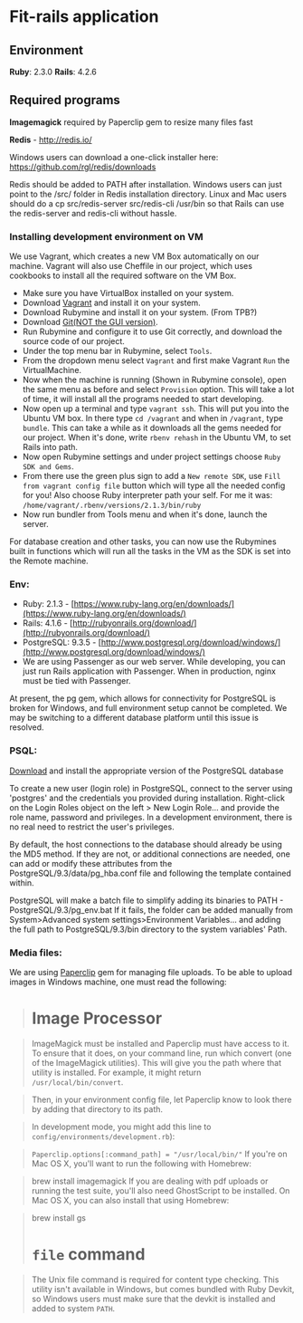 Fit-rails application
==============

Environment
--------------

**Ruby**:  2.3.0
**Rails**: 4.2.6

Required programs
--------------

**Imagemagick** required by Paperclip gem to resize many files fast

**Redis** - http://redis.io/

Windows users can download a one-click installer here: https://github.com/rgl/redis/downloads

Redis should be added to PATH after installation. Windows users can just point to the /src/ folder in Redis installation
 directory. Linux and Mac users should do a cp src/redis-server src/redis-cli /usr/bin so that Rails can use the redis-server
 and redis-cli without hassle.




 ### Installing development environment on VM

 We use Vagrant, which creates a new VM Box automatically on our machine. Vagrant will also use Cheffile in our project, which uses cookbooks to install all the required software on the VM Box.

 * Make sure you have VirtualBox installed on your system.
 * Download [Vagrant](https://www.vagrantup.com/downloads.html) and install it on your system.
 * Download Rubymine and install it on your system. (From TPB?)
 * Download [Git(NOT the GUI version)](http://git-scm.com/downloads).
 * Run Rubymine and configure it to use Git correctly, and download the source code of our project.
 * Under the top menu bar in Rubymine, select `Tools`.
 * From the dropdown menu select `Vagrant` and first make Vagrant `Run` the VirtualMachine.
 * Now when the machine is running (Shown in Rubymine console), open the same menu as before and select `Provision` option. This will take a lot of time, it will install all the programs needed to start developing.
 * Now open up a terminal and type `vagrant ssh`. This will put you into the Ubuntu VM box. In there type `cd /vagrant` and when in `/vagrant`, type `bundle`. This can take a while as it downloads all the gems needed for our project. When it's done, write `rbenv rehash` in the Ubuntu VM, to set Rails into path.
 * Now open Rubymine settings and under project settings choose `Ruby SDK and Gems`.
 * From there use the green plus sign to add a `New remote SDK`, use `Fill from vagrant config file` button which will type all the needed config for you! Also choose Ruby interpreter path your self. For me it was: `/home/vagrant/.rbenv/versions/2.1.3/bin/ruby`
 * Now run bundler from Tools menu and when it's done, launch the server.

 For database creation and other tasks, you can now use the Rubymines built in functions which will run all the tasks in the VM as the SDK is set into the Remote machine.











 ### Env:

 * Ruby: 2.1.3 - [https://www.ruby-lang.org/en/downloads/](https://www.ruby-lang.org/en/downloads/)
 * Rails: 4.1.6 - [http://rubyonrails.org/download/](http://rubyonrails.org/download/)
 * PostgreSQL: 9.3.5 - [http://www.postgresql.org/download/windows/](http://www.postgresql.org/download/windows/)
 * We are using Passenger as our web server. While developing, you can just run Rails application with Passenger. When in production, nginx must be tied with Passenger.

 At present, the pg gem, which allows for connectivity for PostgreSQL is broken for Windows, and full environment setup cannot be completed. We may be switching to a different database platform until this issue is resolved.


 ### PSQL:

 [Download](http://www.enterprisedb.com/products-services-training/pgdownload) and install the appropriate version of the PostgreSQL database

 To create a new user (login role) in PostgreSQL, connect to the server using 'postgres' and the credentials you provided during installation. Right-click on the Login Roles object on the left > New Login Role... and provide the role name, password and privileges. In a development environment, there is no real need to restrict the user's privileges.

 By default, the host connections to the database should already be using the MD5 method. If they are not, or additional connections are needed, one can add or modify these attributes from the PostgreSQL/9.3/data/pg_hba.conf file and following the template contained within.

 PostgreSQL will make a batch file to simplify adding its binaries to PATH - PostgreSQL/9.3/pg_env.bat
 If it fails, the folder can be added manually from System>Advanced system settings>Environment Variables... and adding the full path to PostgreSQL/9.3/bin directory to the system variables' Path.


 ### Media files:

 We are using [Paperclip](https://github.com/thoughtbot/paperclip) gem for managing file uploads.
 To be able to upload images in Windows machine, one must read the following:

 > # Image Processor

 > ImageMagick must be installed and Paperclip must have access to it. To ensure that it does, on your command line, run which convert (one of the ImageMagick utilities). This will give you the path where that utility is installed. For example, it might return `/usr/local/bin/convert`.

 > Then, in your environment config file, let Paperclip know to look there by adding that directory to its path.

 > In development mode, you might add this line to `config/environments/development.rb`):

 > `Paperclip.options[:command_path] = "/usr/local/bin/"`
 > If you're on Mac OS X, you'll want to run the following with Homebrew:

 > brew install imagemagick
 > If you are dealing with pdf uploads or running the test suite, you'll also need GhostScript to be installed. On Mac OS X, you can also install that using Homebrew:

 > brew install gs
 > # `file` command

 > The Unix file command is required for content type checking. This utility isn't available in Windows, but comes bundled with Ruby Devkit, so Windows users must make sure that the devkit is installed and added to system `PATH`.